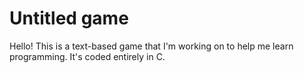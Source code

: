 # Untitled game

Hello! This is a text-based game that I'm working on to help me learn programming. It's coded entirely in C.
